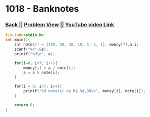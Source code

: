 # 1018 - Banknotes

### [Back](./..) || [Problem View](https://judge.beecrowd.com/en/problems/view/1018) || [YouTube video Link](https://www.youtube.com/watch?v=G1bqc7L6LMA)

```c
#include<stdio.h>
int main(){
    int note[7] = {100, 50, 20, 10, 5, 2, 1}, money[7],a,i;
    scanf("%d",&a);
    printf("%d\n", a);

    for(i=0; i<7; i++){
        money[i] = a / note[i];
        a = a % note[i];
    }

    for(i = 0; i<7; i++){
        printf("%d nota(s) de R$ %d,00\n", money[i], note[i]);
    }

    return 0;
}
```
